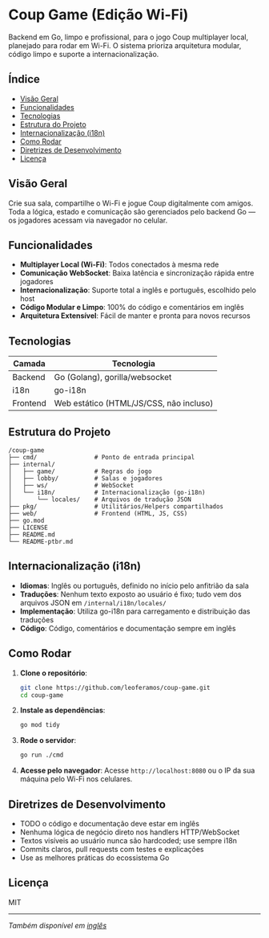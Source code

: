 # Coup Game (Edição Wi-Fi)

Backend em Go, limpo e profissional, para o jogo Coup multiplayer local, planejado para rodar em Wi-Fi. O sistema prioriza arquitetura modular, código limpo e suporte a internacionalização.

## Índice

- [Visão Geral](#visão-geral)
- [Funcionalidades](#funcionalidades)
- [Tecnologias](#tecnologias)
- [Estrutura do Projeto](#estrutura-do-projeto)
- [Internacionalização (i18n)](#internacionalização-i18n)
- [Como Rodar](#como-rodar)
- [Diretrizes de Desenvolvimento](#diretrizes-de-desenvolvimento)
- [Licença](#licença)

## Visão Geral

Crie sua sala, compartilhe o Wi-Fi e jogue Coup digitalmente com amigos. Toda a lógica, estado e comunicação são gerenciados pelo backend Go — os jogadores acessam via navegador no celular.

## Funcionalidades

- **Multiplayer Local (Wi-Fi)**: Todos conectados à mesma rede
- **Comunicação WebSocket**: Baixa latência e sincronização rápida entre jogadores
- **Internacionalização**: Suporte total a inglês e português, escolhido pelo host
- **Código Modular e Limpo**: 100% do código e comentários em inglês
- **Arquitetura Extensível**: Fácil de manter e pronta para novos recursos

## Tecnologias

| Camada   | Tecnologia                           |
|----------|--------------------------------------|
| Backend  | Go (Golang), gorilla/websocket       |
| i18n     | go-i18n                             |
| Frontend | Web estático (HTML/JS/CSS, não incluso) |

## Estrutura do Projeto

```
/coup-game
├── cmd/                # Ponto de entrada principal
├── internal/
│   ├── game/           # Regras do jogo
│   ├── lobby/          # Salas e jogadores
│   ├── ws/             # WebSocket
│   └── i18n/           # Internacionalização (go-i18n)
│       └── locales/    # Arquivos de tradução JSON
├── pkg/                # Utilitários/Helpers compartilhados
├── web/                # Frontend (HTML, JS, CSS)
├── go.mod
├── LICENSE
├── README.md
└── README-ptbr.md
```

## Internacionalização (i18n)

- **Idiomas**: Inglês ou português, definido no início pelo anfitrião da sala
- **Traduções**: Nenhum texto exposto ao usuário é fixo; tudo vem dos arquivos JSON em `/internal/i18n/locales/`
- **Implementação**: Utiliza go-i18n para carregamento e distribuição das traduções
- **Código**: Código, comentários e documentação sempre em inglês

## Como Rodar

1. **Clone o repositório**:
   ```bash
   git clone https://github.com/leoferamos/coup-game.git
   cd coup-game
   ```

2. **Instale as dependências**:
   ```bash
   go mod tidy
   ```

3. **Rode o servidor**:
   ```bash
   go run ./cmd
   ```

4. **Acesse pelo navegador**:
   Acesse `http://localhost:8080` ou o IP da sua máquina pelo Wi-Fi nos celulares.

## Diretrizes de Desenvolvimento

- TODO o código e documentação deve estar em inglês
- Nenhuma lógica de negócio direto nos handlers HTTP/WebSocket
- Textos visíveis ao usuário nunca são hardcoded; use sempre i18n
- Commits claros, pull requests com testes e explicações
- Use as melhores práticas do ecossistema Go

## Licença

MIT

---

*Também disponível em [inglês](README.md)*
